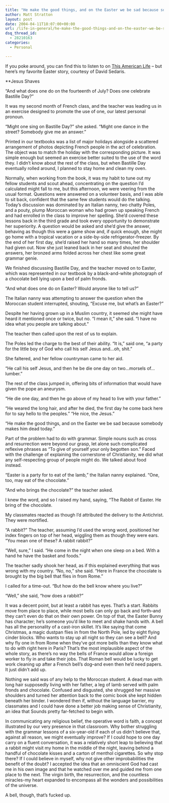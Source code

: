 ```yaml
---
title: "He make the good things, and on the Easter we be sad because somebody makes him dead today."
author: Matt Stratton
layout: post
date: 2004-04-11T18:07:00+00:00
url: /life-in-general/he-make-the-good-things-and-on-the-easter-we-be-sad-because-somebody-makes-him-dead-today
dsq_thread_id:
  - 28210163
categories:
  - Personal

---
```

If you poke around, you can find this to listen to on <a href="https://www.thisamericanlife.com" target="_blank">This American Life</a> &#8211; but here&#8217;s my favorite Easter story, courtesy of David Sedaris.

**Jesus Shaves</p> 

</strong>

&#8220;And what does one do on the fourteenth of July? Does one celebrate Bastille Day?&#8221;

It was my second month of French class, and the teacher was leading us in an exercise designed to promote the use of one, our latest personal pronoun.

&#8220;Might one sing on Bastille Day?&#8221; she asked. &#8220;Might one dance in the street? Somebody give me an answer.&#8221;

Printed in our textbooks was a list of major holidays alongside a scattered arrangement of photos depicting French people in the act of celebration. The object was to match the holiday with the corresponding picture. It was simple enough but seemed an exercise better suited to the use of the word they. I didn&#8217;t know about the rest of the class, but when Bastille Day eventually rolled around, I planned to stay home and clean my oven.

Normally, when working from the book, it was my habit to tune out my fellow students and scout ahead, concentrating on the question I&#8217;d calculated might fall to me, but this afternoon, we were veering from the usual format. Questions were answered on a volunteer basis, and I was able to sit back, confident that the same few students would do the talking. Today&#8217;s discussion was dominated by an Italian nanny, two chatty Poles, and a pouty, plump Moroccan woman who had grown up speaking French and had enrolled in the class to improve her spelling. She&#8217;d covered these lessons back in the third grade and took every opportunity to demonstrate her superiority. A question would be asked and she&#8217;d give the answer, behaving as though this were a game show and, if quick enough, she might go home with a tropical vacation or a side-by-side refrigerator-freezer. By the end of her first day, she&#8217;d raised her hand so many times, her shoulder had given out. Now she just leaned back in her seat and shouted the answers, her bronzed arms folded across her chest like some great grammar genie.

We finished discussing Bastille Day, and the teacher moved on to Easter, which was represented in our textbook by a black-and-white photograph of a chocolate bell lying upon a bed of palm fronds.

&#8220;And what does one do on Easter? Would anyone like to tell us?&#8221;

The Italian nanny was attempting to answer the question when the Moroccan student interrupted, shouting, &#8220;Excuse me, but what&#8217;s an Easter?&#8221;

Despite her having grown up in a Muslim country, it seemed she might have heard it mentioned once or twice, but no. &#8220;I mean it,&#8221; she said. &#8220;I have no idea what you people are talking about.&#8221;

The teacher then called upon the rest of us to explain.

The Poles led the charge to the best of their ability. &#8220;It is,&#8221; said one, &#8220;a party for the little boy of God who call his self Jesus and&#8230;oh, shit.&#8221;

She faltered, and her fellow countryman came to her aid.

&#8220;He call his self Jesus, and then he be die one day on two&#8230;morsels of&#8230;lumber.&#8221;

The rest of the class jumped in, offering bits of information that would have given the pope an aneurysm.

&#8220;He die one day, and then he go above of my head to live with your father.&#8221;

&#8220;He weared the long hair, and after he died, the first day he come back here for to say hello to the peoples.&#8221; &#8220;He nice, the Jesus.&#8221;

&#8220;He make the good things, and on the Easter we be sad because somebody makes him dead today.&#8221;

Part of the problem had to do with grammar. Simple nouns such as cross and resurrection were beyond our grasp, let alone such complicated reflexive phrases as &#8220;To give of yourself your only begotten son.&#8221; Faced with the challenge of explaining the cornerstone of Christianity, we did what any self-respecting group of people might do. We talked about food instead.

&#8220;Easter is a party for to eat of the lamb,&#8221; the Italian nanny explained. &#8220;One, too, may eat of the chocolate.&#8221;

&#8220;And who brings the chocolate?&#8221; the teacher asked.

I knew the word, and so I raised my hand, saying, &#8220;The Rabbit of Easter. He bring of the chocolate.

My classmates reacted as though I&#8217;d attributed the delivery to the Antichrist. They were mortified.

&#8220;A rabbit?&#8221; The teacher, assuming I&#8217;d used the wrong word, positioned her index fingers on top of her head, wiggling them as though they were ears. &#8220;You mean one of these? A rabbit rabbit?&#8221;

&#8220;Well, sure,&#8221; I said. &#8220;He come in the night when one sleep on a bed. With a hand he have the basket and foods.&#8221;

The teacher sadly shook her head, as if this explained everything that was wrong with my country. &#8220;No, no,&#8221; she said. &#8220;Here in France the chocolate is brought by the big bell that flies in from Rome.&#8221;

I called for a time-out. &#8220;But how do the bell know where you live?&#8221;

&#8220;Well,&#8221; she said, &#8220;how does a rabbit?&#8221;

It was a decent point, but at least a rabbit has eyes. That&#8217;s a start. Rabbits move from place to place, while most bells can only go back and forth&#8211;and they can&#8217;t even do that on their own power. On top of that, the Easter Bunny has character; he&#8217;s someone you&#8217;d like to meet and shake hands with. A bell has all the personality of a cast-iron skillet. It&#8217;s like saying that come Christmas, a magic dustpan flies in from the North Pole, led by eight flying cinder blocks. Who wants to stay up all night so they can see a bell? And why fly one in from Rome when they&#8217;ve got more bells than they know what to do with right here in Paris? That&#8217;s the most implausible aspect of the whole story, as there&#8217;s no way the bells of France would allow a foreign worker to fly in and take their jobs. That Roman bell would be lucky to get work cleaning up after a French bell&#8217;s dog&#8211;and even then he&#8217;d need papers. It just didn&#8217;t add up.

Nothing we said was of any help to the Moroccan student. A dead man with long hair supposedly living with her father, a leg of lamb served with palm fronds and chocolate. Confused and disgusted, she shrugged her massive shoulders and turned her attention back to the comic book she kept hidden beneath her binder. I wondered then if, without the language barrier, my classmates and I could have done a better job making sense of Christianity, an idea that Sounds pretty far-fetched to begin with.

In communicating any religious belief, the operative word is faith, a concept illustrated by our very presence in that classroom. Why bother struggling with the grammar lessons of a six-year-old if each of us didn&#8217;t believe that, against all reason, we might eventually improve? If I could hope to one day carry on a fluent conversation, it was a relatively short leap to believing that a rabbit might visit my home in the middle of the night, leaving behind a handful of chocolate kisses and a carton of menthol cigarettes. So why stop there? If I could believe in myself, why not give other improbabilities the benefit of the doubt? I accepted the idea that an omniscient God had cast me in his own image and that he watched over me and guided me from one place to the next. The virgin birth, the resurrection, and the countless miracles-my heart expanded to encompass all the wonders and possibilities of the universe.

A bell, though, that&#8217;s fucked up.